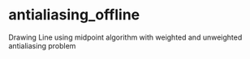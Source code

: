 # antialiasing_offline
Drawing Line using midpoint algorithm with weighted and unweighted antialiasing problem
